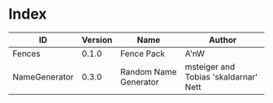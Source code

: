# Index

| ID | Version | Name | Author
|----|---------|------|-------
| Fences | 0.1.0 | Fence Pack | A'nW |
| NameGenerator | 0.3.0 | Random Name Generator | msteiger and Tobias 'skaldarnar' Nett |
